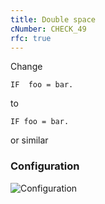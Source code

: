 ```yaml
---
title: Double space
cNumber: CHECK_49
rfc: true
---
```


Change

```abap
IF  foo = bar.
```

to

```abap
IF foo = bar.
```

or similar

### Configuration
![Configuration](/img/default_conf.png)